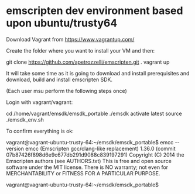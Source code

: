 # emscripten dev environment based upon ubuntu/trusty64
Download Vagrant from https://www.vagrantup.com/

Create the folder where you want to install your VM and then:

git clone https://github.com/apetrozzelli/emscripten.git .
vagrant up

It will take some time as it is going to download and install prerequisites and download, build and install emscripten SDK.

(Each user msu perform the following steps once)

Login with vagrant/vagrant:

cd /home/vagrant/emsdk/emsdk_portable
./emsdk activate latest
source ./emsdk_env.sh

To confirm everything is ok:

vagrant@vagrant-ubuntu-trusty-64:~/emsdk/emsdk_portable$ emcc --version
emcc (Emscripten gcc/clang-like replacement) 1.36.0 (commit 07b87426f898d6e9c677db291d9088c839197291)
Copyright (C) 2014 the Emscripten authors (see AUTHORS.txt)
This is free and open source software under the MIT license.
There is NO warranty; not even for MERCHANTABILITY or FITNESS FOR A PARTICULAR PURPOSE.

vagrant@vagrant-ubuntu-trusty-64:~/emsdk/emsdk_portable$
